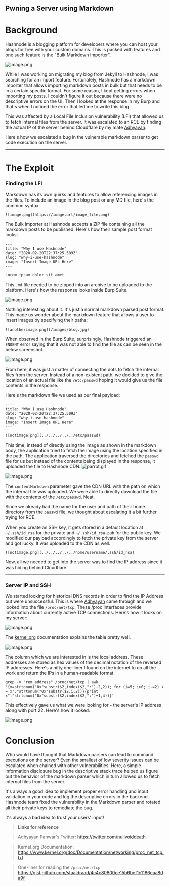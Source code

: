 ## Pwning a Server using Markdown

# Background

Hashnode is a blogging platform for developers where you can host your blogs for free with your custom domains. 
This is packed with features and one such feature is the "Bulk Markdown Importer". 

![image.png](https://cdn.hashnode.com/res/hashnode/image/upload/v1644732483145/G0KYaMO56.png)

While I was working on migrating my blog from Jekyll to Hashnode, I was searching for an import feature. Fortunately, Hashnode has a markdown importer that allows importing markdown posts in bulk but that needs to be in a certain specific format. 
For some reason, I kept getting errors when importing my posts. I couldn't figure it out because there were no descriptive errors on the UI. Then I looked at the response in my Burp and that's when I noticed the error that led me to write this blog. 

This was affected by a Local File Inclusion vulnerability (LFI) that allowed us to fetch internal files from the server. It was escalated to an RCE by finding the actual IP of the server behind Cloudflare by my mate [Adhyayan](https://twitter.com/nullvoiddeath). 

Here's how we escalated a bug in the vulnerable markdown parser to get code execution on the server. 

---
# The Exploit

### Finding the LFI

Markdown has its own quirks and features to allow referencing images in the files. To include an image in the blog post or any MD file, here's the common syntax:

`![image.png](https://image.url/image_file.png)`

The Bulk Importer at Hashnode accepts a ZIP file containing all the markdown posts to be published. 
Here's how their sample post format looks:

```
---
title: "Why I use Hashnode"
date: "2020-02-20T22:37:25.509Z"
slug: "why-i-use-hashnode"
image: "Insert Image URL Here"
---

Lorem ipsum dolor sit amet
```

This `.md` file needed to be zipped into an archive to be uploaded to the platform. 
Here's how the response looks inside Burp Suite.

![image.png](https://cdn.hashnode.com/res/hashnode/image/upload/v1644735982896/4SoCpzKr3.png)

Nothing interesting about it. It's just a normal markdown parsed post format. 
This made us wonder about the markdown feature that allows a user to insert images by specifying their paths:

`![anotherimage.png](/images/blog.jpg)`

When observed in the Burp Suite, surprisingly, Hashnode triggered an `ENOENT` error saying that it was not able to find the file as can be seen in the below screenshot.

![image.png](https://cdn.hashnode.com/res/hashnode/image/upload/v1645974578557/5KijgHplj.png)

From here, it was just a matter of connecting the dots to fetch the internal files from the server. Instead of a non-existent path, we decided to give the location of an actual file like the `/etc/passwd` hoping it would give us the file contents in the response. 

Here's the markdown file we used as our final payload: 

```
---
title: "Why I use Hashnode"
date: "2020-02-20T22:37:25.509Z"
slug: "why-i-use-hashnode"
image: "Insert Image URL Here"
---

![notimage.png](../../../../../etc/passwd)
```

This time, instead of directly using the image as shown in the markdown body, the application tried to fetch the image using the location specified in the path. 
The application traversed the directories and fetched the `passwd` file for us but instead of the contents being displayed in the response, it uploaded the file to Hashnode CDN. 
![parrot.gif](https://emojis.slackmojis.com/emojis/images/1643509534/38083/wfh_parrot.gif)

![image.png](https://cdn.hashnode.com/res/hashnode/image/upload/v1645974007434/A70Ng2fvT.png)

The `contentMarkdown` parameter gave the CDN URL with the path on which the internal file was uploaded. We were able to directly download the file with the contents of the `/etc/passwd`. Neat.

Since we already had the name for the user and path of their home directory from the `passwd` file, we thought about escalating it a bit further trying for RCE. 

When you create an SSH key, it gets stored in a default location at `~/.ssh/id_rsa` for the private and `~/.ssh/id_rsa.pub` for the public key. 
We modified our payload accordingly to fetch the private key from the server and got lucky. It was uploaded to the CDN as well. 

`![notimage.png](../../../../../home/username/.ssh/id_rsa)`

Now, all we needed to get into the server was to find the IP address since it was hiding behind Cloudflare. 

---

### Server IP and SSH

We started looking for historical DNS records in order to find the IP Address but were unsuccessful. 
This is where [Adhyayan]() came through and we looked into the file `/proc/net/tcp`. 
These /proc interfaces provide information about currently active TCP connections.
Here's how it looks on my server:

![image.png](https://cdn.hashnode.com/res/hashnode/image/upload/v1645981912952/8tE6bWflI.png)

The [kernel.org](https://www.kernel.org/doc/Documentation/networking/proc_net_tcp.txt) documentation explains the table pretty well. 

![image.png](https://cdn.hashnode.com/res/hashnode/image/upload/v1645981773414/w5xemzdBl.png)

The column which we are interested in is the local address. These addresses are stored as hex values of the decimal notation of the reversed IP addresses. 
Here's a nifty one-liner I found on the internet to do all the work and return the IPs in a human-readable format. 

```
grep -v "rem_address" /proc/net/tcp | awk  '{x=strtonum("0x"substr($2,index($2,":")-2,2)); for (i=5; i>0; i-=2) x = x"."strtonum("0x"substr($2,i,2))}{print x":"strtonum("0x"substr($2,index($2,":")+1,4))}'
```

This effectively gave us what we were looking for - the server's IP address along with port 22. Here's how it looked:


![image.png](https://cdn.hashnode.com/res/hashnode/image/upload/v1645982447552/B9jJ5rWZA.png)

# Conclusion
Who would have thought that Markdown parsers can lead to command executions on the server? 
Even the smallest of low severity issues can be escalated when chained with other vulnerabilities. 
Here, a simple information disclosure bug in the descriptive stack trace helped us figure out the behavior of the markdown parser which in turn allowed us to fetch internal files from the server. 

It's always a good idea to implement proper error handling and input validation in your code and log the descriptive errors in the backend. 
Hashnode team fixed the vulnerability in the Markdown parser and rotated all their private keys to remediate the bug. 

it's always a bad idea to trust your users' input!

> **Links for reference**

> Adhyayan Panwar's Twitter: https://twitter.com/nullvoiddeath

> Kernel.org Documentation: https://www.kernel.org/doc/Documentation/networking/proc_net_tcp.txt 

> One-liner for reading the `/proc/net/tcp`: https://gist.github.com/staaldraad/4c4c80800ce15b6bef1c1186eaa8da9f


